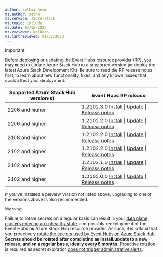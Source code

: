 ```yaml
---
author: sethmanheim
ms.author: sethm
ms.service: azure-stack
ms.topic: include
ms.date: 01/05/2023
ms.reviewer: kalkeea
ms.lastreviewed: 01/05/2023
---
```

<!-- TODO - For each release: add AzS Hub build number, Event Hubs RP version number, & corresponding Event Hubs release notes text/link -->
> [!IMPORTANT]
> Before deploying or updating the Event Hubs resource provider (RP), you may need to update Azure Stack Hub to a supported version (or deploy the latest Azure Stack Development Kit). Be sure to read the RP release notes first, to learn about new functionality, fixes, and any known issues that could affect your deployment.
>
> | Supported Azure Stack Hub version(s) | Event Hubs RP release |
> |-----|---|
> | 2206 and higher | 1.2102.3.0 [Install](../operator/event-hubs-rp-install.md) \| [Update](../operator/resource-provider-apply-updates.md) \| [Release notes](../operator/event-hubs-rp-release-1-2102-30.md) |
> | 2206 and higher | 1.2102.2.0 [Install](../operator/event-hubs-rp-install.md) \| [Update](../operator/resource-provider-apply-updates.md) \| [Release notes](../operator/event-hubs-rp-release-1-2102-20.md) |
> | 2108 and higher | 1.2102.2.0 [Install](../operator/event-hubs-rp-install.md) \| [Update](../operator/resource-provider-apply-updates.md) \| [Release notes](../operator/event-hubs-rp-release-1-2102-20.md) |
> | 2102 and higher | 1.2102.2.0 [Install](../operator/event-hubs-rp-install.md) \| [Update](../operator/resource-provider-apply-updates.md) \| [Release notes](../operator/event-hubs-rp-release-1-2102-20.md) |
> | 2102 and higher | 1.2102.1.0 [Install](../operator/event-hubs-rp-install.md) \| [Update](../operator/resource-provider-apply-updates.md) \| [Release notes](../operator/event-hubs-rp-release-1-2102-10.md) |
> | 2102 and higher | 1.2102.0.0 [Install](../operator/event-hubs-rp-install.md) \| [Update](../operator/resource-provider-apply-updates.md) \| [Release notes](../operator/event-hubs-rp-release-1-2102-00.md) |
> 
> If you've installed a preview version not listed above, upgrading to one of the versions above is also recommended.

> [!WARNING]
> Failure to rotate secrets on a regular basis can result in your [data plane clusters entering an unhealthy state](#data-plane-clusters-are-in-an-unhealthy-state-with-all-nodes-in-warning-state), and possibly redeployment of the Event Hubs on Azure Stack Hub resource provider. As such, it is *critical* that you proactively [rotate the secrets used by Event Hubs on Azure Stack Hub](../operator/event-hubs-rp-rotate-secrets.md). **Secrets should be rotated after completing an install/update to a new release, and on a regular basis, ideally every 6 months.** 
> Proactive rotation is required as secret expiration [does not trigger administrative alerts](#secret-expiration-doesnt-trigger-an-alert). 

